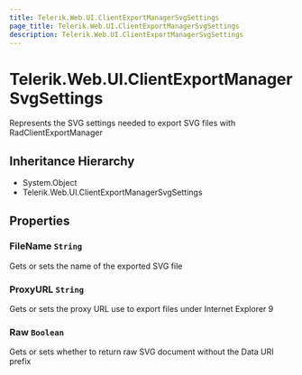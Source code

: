 ```yaml
---
title: Telerik.Web.UI.ClientExportManagerSvgSettings
page_title: Telerik.Web.UI.ClientExportManagerSvgSettings
description: Telerik.Web.UI.ClientExportManagerSvgSettings
---
```


# Telerik.Web.UI.ClientExportManagerSvgSettings

Represents the SVG settings needed to export SVG files with RadClientExportManager

## Inheritance Hierarchy

* System.Object
* Telerik.Web.UI.ClientExportManagerSvgSettings

## Properties

###  FileName `String`

Gets or sets the name of the exported SVG file

###  ProxyURL `String`

Gets or sets the proxy URL use to export files under Internet Explorer 9

###  Raw `Boolean`

Gets or sets whether to return raw SVG document without the Data URI prefix

